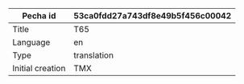 |Pecha id | 53ca0fdd27a743df8e49b5f456c00042
| --- | --- 
|Title | T65 
|Language | en
|Type | translation
|Initial creation | TMX